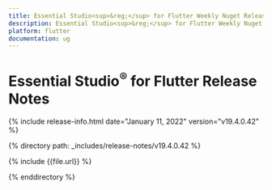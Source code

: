 ```yaml
---
title: Essential Studio<sup>&reg;</sup> for Flutter Weekly Nuget Release Release Notes  
description: Essential Studio<sup>&reg;</sup> for Flutter Weekly Nuget Release Release Notes  
platform: flutter
documentation: ug
---
```


# Essential Studio<sup>&reg;</sup> for Flutter Release Notes  

{% include release-info.html date="January 11, 2022" version="v19.4.0.42" %} 

{% directory path: _includes/release-notes/v19.4.0.42 %}

{% include {{file.url}} %}

{% enddirectory %}
